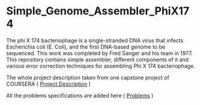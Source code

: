 # Simple_Genome_Assembler_PhiX174
The phi X 174 bacteriophage is a single-stranded DNA virus that infects Escherichia coli (E. Coli), and the first DNA-based genome to be sequenced. 
This work was completed by Fred Sanger and his team in 1977. This repository contains simple assembler, different components of it and various error correction techniques for assembling Phi X 174 bacteriophage.<br /> 

The whole project description taken from one capstone project of COURSERA
( [Project Description](https://github.com/hishamcse/Simple_Genome_Assembler_PhiX174/blob/main/Genome%20Assembler/AssemblerChallengeDec10Release_Project%20Description_Coursera.pdf) )

All the problems specifications are added here ( [Problems](https://github.com/hishamcse/Simple_Genome_Assembler_PhiX174/tree/main/Genome%20Assembler/Problem%20Specifications) )
 
